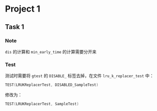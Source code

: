 # Project 1



## Task 1

### Note

`dis` 的计算和 `min_early_time` 的计算需要分开来

### Test

测试时需要将 `gtest` 的 `DISABLE_` 标签去掉，在文件 `lru_k_replacer_test` 中：

```c++
TEST(LRUKReplacerTest, DISABLED_SampleTest)
```

修改为：

```c++
TEST(LRUKReplacerTest, SampleTest)
```